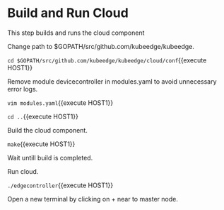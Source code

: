 # Build and Run Cloud 

This step builds and runs the cloud component

Change path to $GOPATH/src/github.com/kubeedge/kubeedge.

`cd $GOPATH/src/github.com/kubeedge/kubeedge/cloud/conf`{{execute HOST1}}

Remove module devicecontroller in modules.yaml to avoid unnecessary error logs.

`vim modules.yaml`{{execute HOST1}}

`cd ..`{{execute HOST1}}

Build the cloud component.

`make`{{execute HOST1}}

Wait untill build is completed.

Run cloud.

`./edgecontroller`{{execute HOST1}}

Open a new terminal by clicking on + near to master node.